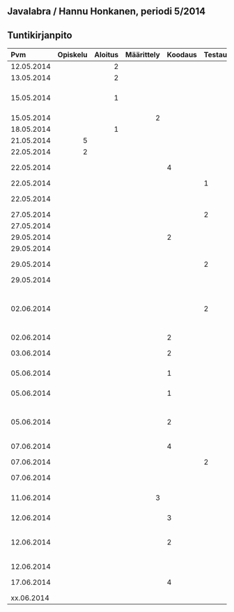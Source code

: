 ## Javalabra / Hannu Honkanen, periodi 5/2014

## Tuntikirjanpito
| Pvm        | Opiskelu | Aloitus | Määrittely | Koodaus | Testaus | Dokumentointi | Muu | KOMMENTTI |
| :----------| -------: | ------: | ---------: | :------ | :------ | :------------ | :-- | :-------- |
| 12.05.2014 |          | 2       |            |         |         |               |     | aloitusluento  |
| 13.05.2014 |          | 2       |            |         |         |               |     | git/java-projekti |
| 15.05.2014 |          | 1       |            |         |         |               |     | md-opiskelua/tuntikirjanpidon aloitus |
| 15.05.2014 |          |         | 2          |         |         |               |     | alustava aihemäärittely |
| 18.05.2014 |          | 1       |            |         |         |               |     | viikon 2 ohjeiden luku |
| 21.05.2014 | 5        |         |            |         |         |               |     | ohja- ym. kertausta |
| 22.05.2014 | 2        |         |            |         |         |               |     | git/java-projekti uusiksi |
| 22.05.2014 |          |         |            | 4       |         |               |     | ensimmäisiä toiminnallisuuksia |
| 22.05.2014 |          |         |            |         | 1       |               |     | ensimmäisiä unit-testejä |
| 22.05.2014 |          |         |            |         |         |               | 1   | skannerin kanssa sähläämistä |
| 27.05.2014 |          |         |            |         | 2       |               |     | testailua Mikon kanssa |
| 27.05.2014 |          |         |            |         |         | 2             |     | luokkakaavio.dia |
| 29.05.2014 |          |         |            | 2       |         |               |     | koodin siistimistä |
| 29.05.2014 |          |         |            |         |         | 1             |     | luokkakaavio.dia |
| 29.05.2014 |          |         |            |         | 2       |               |     | unit-test pähkäilyä, ks. README.md |
| 29.05.2014 |          |         |            |         |         |               | 1   | tuntikirjanpito |
| 02.06.2014 |          |         |            |         | 2       |               |     | mystinen testiongelma katosi: vika oli mahdollisesti this.- ja super.-etuliitteiden käytössä |
| 02.06.2014 |          |         |            | 2       |         |               |     | koodin refaktorointia |
| 03.06.2014 |          |         |            | 2       |         |               |     | graafinen käyttöliittymä alulle |
| 05.06.2014 |          |         |            | 1       |         |               |     | graafista käyttöliittymää ohjauksessa |
| 05.06.2014 |          |         |            | 1       |         |               |     | eka "try catch etc." ohjauksessa |
| 05.06.2014 |          |         |            | 2       |         |               |     | graafinen käyttöliittymä Gui: laskutoimitustyyppien valitsemisen hieromista |
| 07.06.2014 |          |         |            | 4       |         |               |     | Gui |
| 07.06.2014 |          |         |            |         | 2       |               |     | Unit-testit kuntoon ja muutama lisää |
| 07.06.2014 |          |         |            |         |         | 3             |     | Vko 4 dokumentointi |
| 11.06.2014 |          |         | 3          |         |         |               |     | luokkakaavion suunnittelua ohjelman laajentamiseksi |
| 12.06.2014 |          |         |            | 3       |         |               |     | Gui: vastauksen tarkistus |
| 12.06.2014 |          |         |            | 2       |         |               |     | Väärä laskutoimitustyyppi -exception toimii nyt txtkayttoliittymassa, Gui:ssa ja testeissä |
| 12.06.2014 |          |         |            |         |         |               | 1   | tuntikirjanpito ym. |
| 17.06.2014 |          |         |            | 4       |         |               |     | 10 tehtävän taulukko toteutettu |
| xx.06.2014 |          |         |            |         |         |               |     |  |
